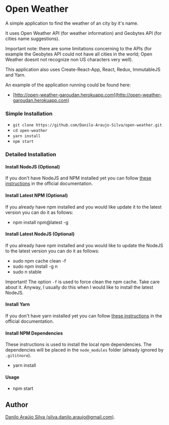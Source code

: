 # Open Weather

A simple application to find the weather of an city by
it's name.

It uses Open Weather API (for weather information) and
Geobytes API (for cities name suggestions).

Important note: there are some limitations concerning to
the APIs (for example the Geobytes API could not have
all cities in the world; Open Weather doesnt not recognize
non US characters very well).

This application also uses Create-React-App, React, Redux,
ImmutableJS and Yarn.

An example of the application running could be found here:
- [http://open-weather-garoudan.herokuapp.com](http://open-weather-garoudan.herokuapp.com)

### Simple Installation
- `git clone https://github.com/Danilo-Araujo-Silva/open-weather.git`
- `cd open-weather`
- `yarn install`
- `npm start`

### Detailed Installation

#### Install NodeJS (Optional)
If you don't have NodeJS and NPM installed yet you can follow
[these instructions](https://nodejs.org/en/download/package-manager/) in the
official documentation.

#### Install Latest NPM (Optional)
If you already have npm installed and you would like update it to the latest
version you can do it as follows:

- npm install npm@latest -g

#### Install Latest NodeJS (Optional)
If you already have npm installed and you would like to update the NodeJS to the
latest version you can do it as follows:

- sudo npm cache clean -f
- sudo npm install -g n
- sudo n stable

Important! The option `-f` is used to force clean the npm cache. Take care about it.
Anyway, I usually do this when I would like to install the latest NodeJS.

#### Install Yarn
If you don't have yarn installed yet you can follow [these instructions](https://yarnpkg.com/lang/en/docs/install/) in the official documentation.

#### Install NPM Dependencies
These instructions is used to install the local npm dependencies. The dependencies
will be placed in the `node_modules` folder (already ignored by `.gititnore`).

- yarn install

#### Usage

- npm start

## Author
[Danilo Araújo Silva (silva.danilo.araujo@gmail.com)](https://goo.gl/XW7hi3).